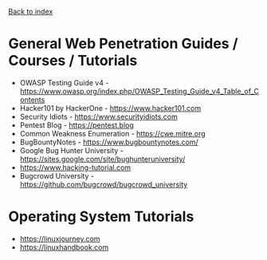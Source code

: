 [Back to index](https://github.com/tolo7010/hak.lnk)

# General Web Penetration Guides / Courses / Tutorials

- OWASP Testing Guide v4 - https://www.owasp.org/index.php/OWASP_Testing_Guide_v4_Table_of_Contents
- Hacker101 by HackerOne - https://www.hacker101.com
- Security Idiots - https://www.securityidiots.com
- Pentest Blog - https://pentest.blog
- Common Weakness Enumeration - https://cwe.mitre.org
- BugBountyNotes - https://www.bugbountynotes.com/
- Google Bug Hunter University - https://sites.google.com/site/bughunteruniversity/
- https://www.hacking-tutorial.com
- Bugcrowd University - https://github.com/bugcrowd/bugcrowd_university

# Operating System Tutorials
- https://linuxjourney.com
- https://linuxhandbook.com

